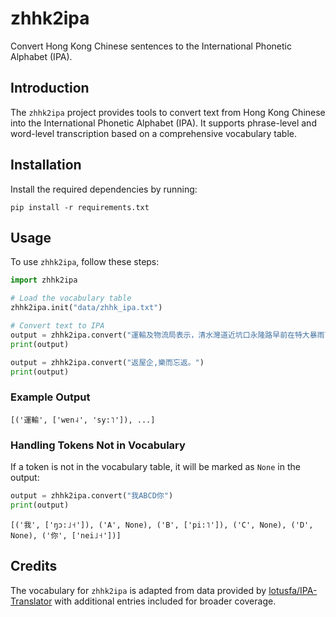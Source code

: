 # zhhk2ipa
Convert Hong Kong Chinese sentences to the International Phonetic Alphabet (IPA).

## Introduction
The `zhhk2ipa` project provides tools to convert text from Hong Kong Chinese into the International Phonetic Alphabet (IPA). It supports phrase-level and word-level transcription based on a comprehensive vocabulary table.

## Installation
Install the required dependencies by running:
```commandline
pip install -r requirements.txt
```

## Usage
To use `zhhk2ipa`, follow these steps:
```python
import zhhk2ipa

# Load the vocabulary table
zhhk2ipa.init("data/zhhk_ipa.txt")

# Convert text to IPA
output = zhhk2ipa.convert("運輸及物流局表示，清水灣道近坑口永隆路早前在特大暴雨下倒塌的斜坡，修復工程已經完成。")
print(output)

output = zhhk2ipa.convert("返屋企,樂而忘返。")
print(output)
```

### Example Output
```text
[('運輸', ['wɐn˨', 'sy:˥']), ...]
```

### Handling Tokens Not in Vocabulary
If a token is not in the vocabulary table, it will be marked as `None` in the output:
```python
output = zhhk2ipa.convert("我ABCD你")
print(output)
```
```text
[('我', ['ŋɔ:˩˧']), ('A', None), ('B', ['pi:˥']), ('C', None), ('D', None), ('你', ['nei˩˧'])]
```

## Credits
The vocabulary for `zhhk2ipa` is adapted from data provided by [lotusfa/IPA-Translator](https://github.com/lotusfa/IPA-Translator/) with additional entries included for broader coverage.
